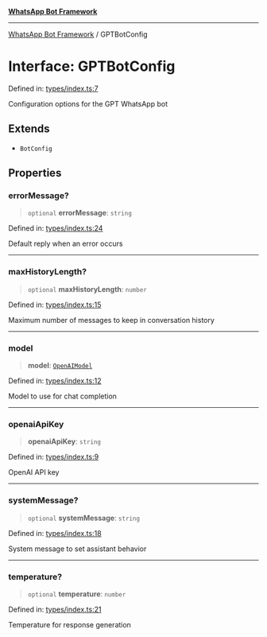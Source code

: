 [**WhatsApp Bot Framework**](../README.md)

***

[WhatsApp Bot Framework](../globals.md) / GPTBotConfig

# Interface: GPTBotConfig

Defined in: [types/index.ts:7](https://github.com/green-api/whatsapp-chatgpt-js/blob/144b3e2baae49a260200b70637f606416abe2026/src/types/index.ts#L7)

Configuration options for the GPT WhatsApp bot

## Extends

- `BotConfig`

## Properties

### errorMessage?

> `optional` **errorMessage**: `string`

Defined in: [types/index.ts:24](https://github.com/green-api/whatsapp-chatgpt-js/blob/144b3e2baae49a260200b70637f606416abe2026/src/types/index.ts#L24)

Default reply when an error occurs

***

### maxHistoryLength?

> `optional` **maxHistoryLength**: `number`

Defined in: [types/index.ts:15](https://github.com/green-api/whatsapp-chatgpt-js/blob/144b3e2baae49a260200b70637f606416abe2026/src/types/index.ts#L15)

Maximum number of messages to keep in conversation history

***

### model

> **model**: [`OpenAIModel`](../type-aliases/OpenAIModel.md)

Defined in: [types/index.ts:12](https://github.com/green-api/whatsapp-chatgpt-js/blob/144b3e2baae49a260200b70637f606416abe2026/src/types/index.ts#L12)

Model to use for chat completion

***

### openaiApiKey

> **openaiApiKey**: `string`

Defined in: [types/index.ts:9](https://github.com/green-api/whatsapp-chatgpt-js/blob/144b3e2baae49a260200b70637f606416abe2026/src/types/index.ts#L9)

OpenAI API key

***

### systemMessage?

> `optional` **systemMessage**: `string`

Defined in: [types/index.ts:18](https://github.com/green-api/whatsapp-chatgpt-js/blob/144b3e2baae49a260200b70637f606416abe2026/src/types/index.ts#L18)

System message to set assistant behavior

***

### temperature?

> `optional` **temperature**: `number`

Defined in: [types/index.ts:21](https://github.com/green-api/whatsapp-chatgpt-js/blob/144b3e2baae49a260200b70637f606416abe2026/src/types/index.ts#L21)

Temperature for response generation
